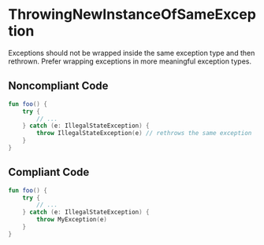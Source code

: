 # ThrowingNewInstanceOfSameException

Exceptions should not be wrapped inside the same exception type and then rethrown. Prefer wrapping exceptions in more
meaningful exception types.

## Noncompliant Code

```kotlin
fun foo() {
    try {
        // ...
    } catch (e: IllegalStateException) {
        throw IllegalStateException(e) // rethrows the same exception
    }
}
```
## Compliant Code

```kotlin
fun foo() {
    try {
        // ...
    } catch (e: IllegalStateException) {
        throw MyException(e)
    }
}
```
